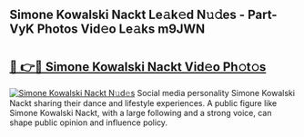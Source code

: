 ## Simone Kowalski Nackt Le𝚊k𝚎d N𝚞𝚍es - Part-VyK Photos Vid𝚎o Le𝚊ks m9JWN

# <h2><a href="http://fb6spt.evod.top/?m=Simone+Kowalski+Nackt">🔗 👉🔴 Simone Kowalski Nackt Vid𝚎o Ph𝚘t𝚘s</a></h2>

[![Simone Kowalski Nackt N𝚞d𝚎s](https://i.imgur.com/8V9OHl7.gif)](http://fb6spt.evod.top/?m=Simone+Kowalski+Nackt)
Social media personality Simone Kowalski Nackt sharing their dance and lifestyle experiences. A public figure like Simone Kowalski Nackt, with a large following and a strong voice, can shape public opinion and influence policy. 
